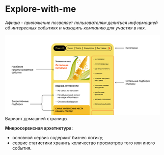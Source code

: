 # Explore-with-me

_Афиша - приложение позволяет пользователям делиться информацией об интересных событиях и находить компанию для участия в них._

![main_page](example.png)
Вариант домашней страницы.
 
__Микросервисная архетиктура:__
- основной сервис содержит бизнес логику;
- сервис статистики хранить количество просмотров того или иного события.
